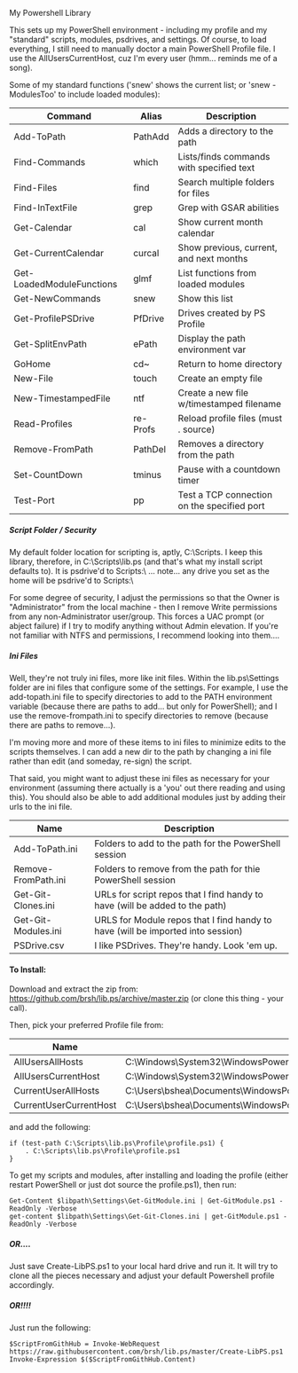 My Powershell Library

This sets up my PowerShell environment - including my profile and my "standard" scripts, modules, psdrives, and settings. Of course, to load everything, I still need to manually doctor a main PowerShell Profile file. I use the AllUsersCurrentHost, cuz I'm every user (hmm... reminds me of a song).

Some of my standard functions ('snew' shows the current list; or 'snew -ModulesToo' to include loaded modules):

Command                   | Alias       | Description
-------                   | -----       | -----------
Add-ToPath                | PathAdd     | Adds a directory to the path
Find-Commands             | which       | Lists/finds commands with specified text
Find-Files                | find        | Search multiple folders for files
Find-InTextFile           | grep        | Grep with GSAR abilities
Get-Calendar              | cal         | Show current month calendar
Get-CurrentCalendar       | curcal      | Show previous, current, and next months
Get-LoadedModuleFunctions | glmf        | List functions from loaded modules
Get-NewCommands           | snew        | Show this list
Get-ProfilePSDrive        | PfDrive     | Drives created by PS Profile
Get-SplitEnvPath          | ePath       | Display the path environment var
GoHome                    | cd~         | Return to home directory
New-File                  | touch       | Create an empty file
New-TimestampedFile       | ntf         | Create a new file w/timestamped filename
Read-Profiles             | re-Profs    | Reload profile files (must . source)
Remove-FromPath           | PathDel     | Removes a directory from the path
Set-CountDown             | tminus      | Pause with a countdown timer
Test-Port                 | pp          | Test a TCP connection on the specified port

##### Script Folder / Security
My default folder location for scripting is, aptly, C:\Scripts. I keep this library, therefore, in C:\Scripts\lib.ps (and that's what my install script defaults to). It is psdrive'd to Scripts:\  ... note... any drive you set as the home will be psdrive'd to Scripts:\

For some degree of security, I adjust the permissions so that the Owner is "Administrator" from the local machine - then I remove Write permissions from any non-Administrator user/group. This forces a UAC prompt (or abject failure) if I try to modify anything without Admin elevation. If you're not familiar with NTFS and permissions, I recommend looking into them....

##### Ini Files
Well, they're not truly ini files, more like init files. Within the lib.ps\Settings folder are ini files that configure some of the settings. For example, I use the add-topath.ini file to specify directories to add to the PATH environment variable (because there are paths to add... but only for PowerShell); and I use the remove-frompath.ini to specify directories to remove (because there are paths to remove...).

I'm moving more and more of these items to ini files to minimize edits to the scripts themselves. I can add a new dir to the path by changing a ini file rather than edit (and someday, re-sign) the script.

That said, you might want to adjust these ini files as necessary for your environment (assuming there actually is a 'you' out there reading and using this). You should also be able to add additional modules just by adding their urls to the ini file.

Name                   | Description
----                   | ----
Add-ToPath.ini         | Folders to add to the path for the PowerShell session
Remove-FromPath.ini    | Folders to remove from the path for thie PowerShell session
Get-Git-Clones.ini     | URLs for script repos that I find handy to have (will be added to the path)
Get-Git-Modules.ini    | URLS for Module repos that I find handy to have (will be imported into session)
PSDrive.csv            | I like PSDrives. They're handy. Look 'em up.

#### To Install:

Download and extract the zip from: https://github.com/brsh/lib.ps/archive/master.zip (or clone this thing - your call).

Then, pick your preferred Profile file from:

Name                   | Path
----                   | ----
AllUsersAllHosts       | C:\Windows\System32\WindowsPowerShell\v1.0\profile.ps1
AllUsersCurrentHost    | C:\Windows\System32\WindowsPowerShell\v1.0\Microsoft.PowerShell_profile.ps1
CurrentUserAllHosts    | C:\Users\bshea\Documents\WindowsPowerShell\profile.ps1
CurrentUserCurrentHost | C:\Users\bshea\Documents\WindowsPowerShell\Microsoft.PowerShell_profile.ps1

and add the following:
```
if (test-path C:\Scripts\lib.ps\Profile\profile.ps1) {
    . C:\Scripts\lib.ps\Profile\profile.ps1
}
```
To get my scripts and modules, after installing and loading the profile (either restart PowerShell or just dot source the profile.ps1), then run:
```
Get-Content $libpath\Settings\Get-GitModule.ini | Get-GitModule.ps1 -ReadOnly -Verbose
get-content $libpath\Settings\Get-Git-Clones.ini | get-GitModule.ps1 -ReadOnly -Verbose
```

##### OR....

Just save Create-LibPS.ps1 to your local hard drive and run it. It will try to clone all the pieces necessary and adjust your default Powershell profile accordingly.

##### OR!!!!

Just run the following:

```
$ScriptFromGithHub = Invoke-WebRequest https://raw.githubusercontent.com/brsh/lib.ps/master/Create-LibPS.ps1
Invoke-Expression $($ScriptFromGithHub.Content)
```

